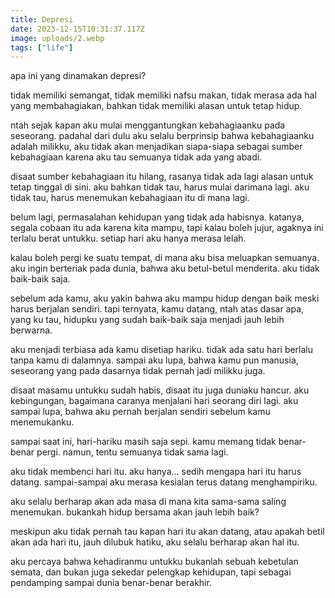 ```yaml
---
title: Depresi
date: 2023-12-15T10:31:37.117Z
image: uploads/2.webp
tags: ["life"]
---
```

apa ini yang dinamakan depresi?

t﻿idak memiliki semangat, tidak memiliki nafsu makan, tidak merasa ada hal yang membahagiakan, bahkan tidak memiliki alasan untuk tetap hidup.

n﻿tah sejak kapan aku mulai menggantungkan kebahagiaanku pada seseorang. padahal dari dulu aku selalu berprinsip bahwa kebahagiaanku adalah milikku, aku tidak akan menjadikan siapa-siapa sebagai sumber kebahagiaan karena aku tau semuanya tidak ada yang abadi.

d﻿isaat sumber kebahagiaan itu hilang, rasanya tidak ada lagi alasan untuk tetap tinggal di sini. aku bahkan tidak tau, harus mulai darimana lagi. aku tidak tau, harus menemukan kebahagiaan itu di mana lagi.

b﻿elum lagi, permasalahan kehidupan yang tidak ada habisnya. katanya, segala cobaan itu ada karena kita mampu, tapi kalau boleh jujur, agaknya ini terlalu berat untukku. setiap hari aku hanya merasa lelah.

k﻿alau boleh pergi ke suatu tempat, di mana aku bisa meluapkan semuanya. aku ingin berteriak pada dunia, bahwa aku betul-betul menderita. aku tidak baik-baik saja.

s﻿ebelum ada kamu, aku yakin bahwa aku mampu hidup dengan baik meski harus berjalan sendiri. tapi ternyata, kamu datang, ntah atas dasar apa, yang ku tau, hidupku yang sudah baik-baik saja menjadi jauh lebih berwarna.

a﻿ku menjadi terbiasa ada kamu disetiap hariku. tidak ada satu hari berlalu tanpa kamu di dalamnya. sampai aku lupa, bahwa kamu pun manusia, seseorang yang pada dasarnya tidak pernah jadi milikku juga.

d﻿isaat masamu untukku sudah habis, disaat itu juga duniaku hancur. aku kebingungan, bagaimana caranya menjalani hari seorang diri lagi. aku sampai lupa, bahwa aku pernah berjalan sendiri sebelum kamu menemukanku.

s﻿ampai saat ini, hari-hariku masih saja sepi. kamu memang tidak benar-benar pergi. namun, tentu semuanya tidak sama lagi.

a﻿ku tidak membenci hari itu. aku hanya... sedih mengapa hari itu harus datang. sampai-sampai aku merasa kesialan terus datang menghampiriku.

a﻿ku selalu berharap akan ada masa di mana kita sama-sama saling menemukan. bukankah hidup bersama akan jauh lebih baik?

m﻿eskipun aku tidak pernah tau kapan hari itu akan datang, atau apakah betil akan ada hari itu, jauh dilubuk hatiku, aku selalu berharap akan hal itu.

a﻿ku percaya bahwa kehadiranmu untukku bukanlah sebuah kebetulan semata, dan bukan juga sekedar pelengkap kehidupan, tapi sebagai pendamping sampai dunia benar-benar berakhir.